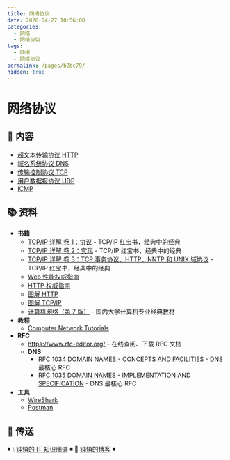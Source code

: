 ```yaml
---
title: 网络协议
date: 2020-04-27 10:56:00
categories:
  - 网络
  - 网络协议
tags:
  - 网络
  - 网络协议
permalink: /pages/b2bc79/
hidden: true
---
```


# 网络协议

## 📖 内容

- [超文本传输协议 HTTP](01.HTTP.md)
- [域名系统协议 DNS](02.DNS)
- [传输控制协议 TCP](03.TCP.md)
- [用户数据报协议 UDP](04.UDP.md)
- [ICMP](05.ICMP.md)

## 📚 资料

- **书籍**
  - [TCP/IP 详解 卷 1：协议](https://book.douban.com/subject/1088054/) - TCP/IP 红宝书，经典中的经典
  - [TCP/IP 详解 卷 2：实现](https://book.douban.com/subject/1087767/) - TCP/IP 红宝书，经典中的经典
  - [TCP/IP 详解 卷 3：TCP 事务协议、HTTP、NNTP 和 UNIX 域协议](https://book.douban.com/subject/1058634/) - TCP/IP 红宝书，经典中的经典
  - [Web 性能权威指南](https://book.douban.com/subject/25856314/)
  - [HTTP 权威指南](https://book.douban.com/subject/10746113/)
  - [图解 HTTP](https://book.douban.com/subject/25863515/)
  - [图解 TCP/IP](https://book.douban.com/subject/24737674/)
  - [计算机网络（第 7 版）](https://book.douban.com/subject/26960678/) - 国内大学计算机专业经典教材
- **教程**
  - [Computer Network Tutorials](https://www.geeksforgeeks.org/computer-network-tutorials/)
- **RFC**
  - https://www.rfc-editor.org/ - 在线查阅、下载 RFC 文档
  - **DNS**
    - [RFC 1034 DOMAIN NAMES - CONCEPTS AND FACILITIES](https://tools.ietf.org/html/rfc1034) - DNS 最核心 RFC
    - [RFC 1035 DOMAIN NAMES - IMPLEMENTATION AND SPECIFICATION](https://tools.ietf.org/html/rfc1035) - DNS 最核心 RFC
- **工具**
  - [WireShark](https://www.wireshark.org/)
  - [Postman](https://www.getpostman.com/)

## 🚪 传送

◾ 💧 [钝悟的 IT 知识图谱](https://dunwu.github.io/waterdrop/) ◾ 🎯 [钝悟的博客](https://dunwu.github.io/blog/) ◾
